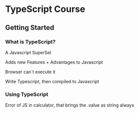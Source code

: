 
# TypeScript Course

## Getting Started

### What is TypeScript?

A Javascript SuperSet

Adds new Features + Advantages to Javascript

Browser can´t execute it

Write Typescript, then compiled to Javascript

### Using TypeScript

Error of JS in calculator, that brings the .value as string always


<!--stackedit_data:
eyJoaXN0b3J5IjpbLTE4NzE2Nzg2MjUsMTY2MzM3MDAzNCwtMT
U0NDkzMzE3NSwtMTU5NjM1NjMwMCwyMDQwMjk3NjIyXX0=
-->